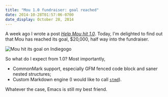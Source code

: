 ```yaml
---
title: "Mou 1.0 fundraiser: goal reached"
date: 2014-10-28T01:57:06-0700
date_display: October 28, 2014
---
```


A week ago I wrote a post [*Help Mou hit 1.0*](blog/2014/10/20/help-mou-hit-1-dot-0/). Today, I'm delighted to find out that Mou has reached its goal, $20,000, half way into the fundraiser.

![Mou hit its goal on Indiegogo](https://i.imgur.com/vM298t5.png)

So what do I expect from 1.0? Most importantly,

* CommonMark support, especially GFM fenced code block and saner nested structures;
* Custom Markdown engine (I would like to call [`stmd`](https://github.com/jgm/CommonMark)).

Whatever the case, Emacs is still my best friend.
